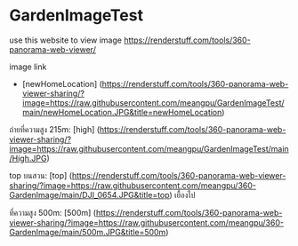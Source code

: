 # GardenImageTest

use this website to view image
https://renderstuff.com/tools/360-panorama-web-viewer/

image link

- [newHomeLocation] (https://renderstuff.com/tools/360-panorama-web-viewer-sharing/?image=https://raw.githubusercontent.com/meangpu/GardenImageTest/main/newHomeLocation.JPG&title=newHomeLocation)

ถ่ายที่ความสูง 215m: [high] (https://renderstuff.com/tools/360-panorama-web-viewer-sharing/?image=https://raw.githubusercontent.com/meangpu/GardenImageTest/main/High.JPG)

top บนสวน: [top] (https://renderstuff.com/tools/360-panorama-web-viewer-sharing/?image=https://raw.githubusercontent.com/meangpu/360-GardenImage/main/DJI_0654.JPG&title=top) เยื้องไป

ที่ความสูง 500m: [500m] (https://renderstuff.com/tools/360-panorama-web-viewer-sharing/?image=https://raw.githubusercontent.com/meangpu/360-GardenImage/main/500m.JPG&title=500m)
